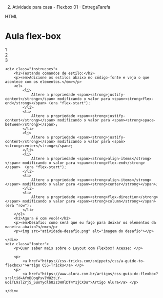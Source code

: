 2. Atividade para casa - Flexbox 01 - EntregaTarefa

HTML

<!DOCTYPE html>
<html lang="en">
<head>
    <meta charset="UTF-8">
    <meta http-equiv="X-UA-Compatible" content="IE=edge">
    <meta name="viewport" content="width=device-width, initial-scale=1.0">
    <title>Aula CSS - 2</title>
    <link rel="stylesheet" href="style1.css">
</head>
<body>
    <h1>Aula flex-box</h1>
    <div class="caixa pai">
        <div class="caixa filho cor1">1</div>
        <div class="caixa filho cor2">2</div>
        <div class="caixa filho cor3">3</div>
    </div>

    <div class="instrucoes">
        <h2>Testando comandos de estilo:</h2>
        <p><em>Adicione os estilos abaixo no código-fonte e veja o que acontece com os elementos.</em></p>
        <ol>
            <li>
                Altere a propriedade <span><strong>justify-content</strong></span> modificando o valor para <span><strong>flex-end</strong></span> (era "flex-start");
            </li>
            <li>
                Altere a propriedade <span><strong>justify-content</strong></span> modificando o valor para <span><strong>space-between</strong></span>;
            </li>
            <li>
                Altere a propriedade <span><strong>justify-content</strong></span> modificando o valor para <span><strong>center</strong></span>;
            </li>
            <li>
                Altere a propriedade <span><strong>align-items</strong></span> modificando o valor para <span><strong>flex-end</strong></span>  (era "flex-start");
            </li>
            <li>
                Altere a propriedade <span><strong>align-items</strong></span> modificando o valor para <span><strong>center</strong></span>;
            </li>
            <li>
                Altere a propriedade <span><strong>flex-direction</strong></span> modificando o valor para <span><strong>column</strong></span> (era "row");
            </li>
        </ol>
        <h2>Agora é com você!</h2>
        <p><em>Desafio: como será que eu faço para deixar os elementos da maneira abaixo?</em></p>
        <p><img src="atividade-desafio.png" alt="imagem do desafio"></p>
        
    </div>
    <div class="footer">
        <p>Quer saber mais sobre o Layout com Flexbox? Acesse: </p>

        <p>
            <a href="https://css-tricks.com/snippets/css/a-guide-to-flexbox/">Artigo CSS-Tricks</a> </p>
        <p>
            <a href="https://www.alura.com.br/artigos/css-guia-do-flexbox?srsltid=AfmBOoqPsvlW82tLY-uoiTL9slZrjS_SuoYydlb82z3H0lDT4Y1jCXDu">Artigo Alura</a> </p>

    </div>
</body>
</html>

